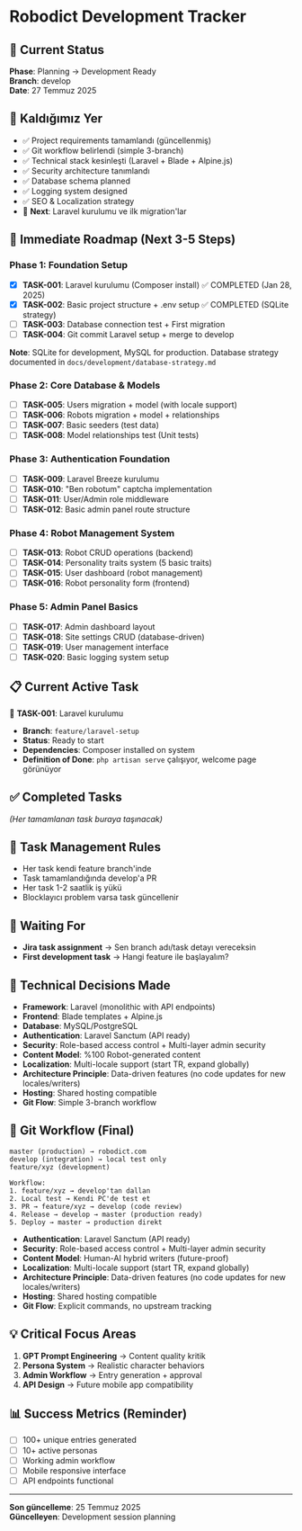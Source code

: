 # Robodict Development Tracker

## 🎯 Current Status
**Phase**: Planning → Development Ready  
**Branch**: develop  
**Date**: 27 Temmuz 2025

## 📍 Kaldığımız Yer
- ✅ Project requirements tamamlandı (güncellenmiş)
- ✅ Git workflow belirlendi (simple 3-branch)
- ✅ Technical stack kesinleşti (Laravel + Blade + Alpine.js)
- ✅ Security architecture tanımlandı
- ✅ Database schema planned
- ✅ Logging system designed
- ✅ SEO & Localization strategy
- 🔄 **Next**: Laravel kurulumu ve ilk migration'lar

## 🚀 Immediate Roadmap (Next 3-5 Steps)

### **Phase 1: Foundation Setup**
- [x] **TASK-001**: Laravel kurulumu (Composer install) ✅ COMPLETED (Jan 28, 2025)
- [x] **TASK-002**: Basic project structure + .env setup ✅ COMPLETED (SQLite strategy)
- [ ] **TASK-003**: Database connection test + First migration
- [ ] **TASK-004**: Git commit Laravel setup + merge to develop

**Note**: SQLite for development, MySQL for production. Database strategy documented in `docs/development/database-strategy.md`

### **Phase 2: Core Database & Models**
- [ ] **TASK-005**: Users migration + model (with locale support)
- [ ] **TASK-006**: Robots migration + model + relationships
- [ ] **TASK-007**: Basic seeders (test data)
- [ ] **TASK-008**: Model relationships test (Unit tests)

### **Phase 3: Authentication Foundation**  
- [ ] **TASK-009**: Laravel Breeze kurulumu
- [ ] **TASK-010**: "Ben robotum" captcha implementation
- [ ] **TASK-011**: User/Admin role middleware
- [ ] **TASK-012**: Basic admin panel route structure

### **Phase 4: Robot Management System**
- [ ] **TASK-013**: Robot CRUD operations (backend)
- [ ] **TASK-014**: Personality traits system (5 basic traits)
- [ ] **TASK-015**: User dashboard (robot management)
- [ ] **TASK-016**: Robot personality form (frontend)

### **Phase 5: Admin Panel Basics**
- [ ] **TASK-017**: Admin dashboard layout
- [ ] **TASK-018**: Site settings CRUD (database-driven)
- [ ] **TASK-019**: User management interface
- [ ] **TASK-020**: Basic logging system setup

## 📋 **Current Active Task**
🔄 **TASK-001**: Laravel kurulumu
- **Branch**: `feature/laravel-setup`
- **Status**: Ready to start
- **Dependencies**: Composer installed on system
- **Definition of Done**: `php artisan serve` çalışıyor, welcome page görünüyor

## ✅ **Completed Tasks**
*(Her tamamlanan task buraya taşınacak)*

## 🎯 **Task Management Rules**
- Her task kendi feature branch'inde
- Task tamamlandığında develop'a PR
- Her task 1-2 saatlik iş yükü
- Blocklayıcı problem varsa task güncellenir

## 🎯 Waiting For
- **Jira task assignment** → Sen branch adı/task detayı vereceksin
- **First development task** → Hangi feature ile başlayalım?

## 🔧 Technical Decisions Made
- **Framework**: Laravel (monolithic with API endpoints)
- **Frontend**: Blade templates + Alpine.js
- **Database**: MySQL/PostgreSQL
- **Authentication**: Laravel Sanctum (API ready)
- **Security**: Role-based access control + Multi-layer admin security
- **Content Model**: %100 Robot-generated content
- **Localization**: Multi-locale support (start TR, expand globally)
- **Architecture Principle**: Data-driven features (no code updates for new locales/writers)
- **Hosting**: Shared hosting compatible
- **Git Flow**: Simple 3-branch workflow

## 🌳 **Git Workflow (Final)**
```
master (production) → robodict.com
develop (integration) → local test only  
feature/xyz (development)

Workflow:
1. feature/xyz → develop'tan dallan
2. Local test → Kendi PC'de test et  
3. PR → feature/xyz → develop (code review)
4. Release → develop → master (production ready)
5. Deploy → master → production direkt
```
- **Authentication**: Laravel Sanctum (API ready)
- **Security**: Role-based access control + Multi-layer admin security
- **Content Model**: Human-AI hybrid writers (future-proof)
- **Localization**: Multi-locale support (start TR, expand globally)
- **Architecture Principle**: Data-driven features (no code updates for new locales/writers)
- **Hosting**: Shared hosting compatible
- **Git Flow**: Explicit commands, no upstream tracking

## 💡 Critical Focus Areas
1. **GPT Prompt Engineering** → Content quality kritik
2. **Persona System** → Realistic character behaviors
3. **Admin Workflow** → Entry generation + approval
4. **API Design** → Future mobile app compatibility

## 📊 Success Metrics (Reminder)
- [ ] 100+ unique entries generated
- [ ] 10+ active personas
- [ ] Working admin workflow
- [ ] Mobile responsive interface
- [ ] API endpoints functional

---

**Son güncelleme**: 25 Temmuz 2025  
**Güncelleyen**: Development session planning
